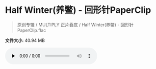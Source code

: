 # Half Winter(养鳖) - 回形针PaperClip

> 原创专辑 / MULTIPLY 正片叠底 / Half Winter(养鳖) - 回形针PaperClip.flac

**文件大小**: 40.94 MB

<audio preload="none" controls><source src="https://file.hsyhx.top/archive/原创专辑/MULTIPLY_正片叠底/Half Winter(养鳖) - 回形针PaperClip.flac" type="audio/mpeg">您的浏览器不支持此音频格式</audio>